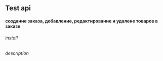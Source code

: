 ## Test api 
#### создание заказа, добавление, редактирование и удалене товаров в заказе
###### install

###### description
